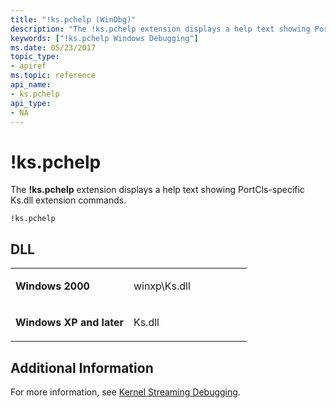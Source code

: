 ```yaml
---
title: "!ks.pchelp (WinDbg)"
description: "The !ks.pchelp extension displays a help text showing PortCls-specific Ks.dll extension commands."
keywords: ["!ks.pchelp Windows Debugging"]
ms.date: 05/23/2017
topic_type:
- apiref
ms.topic: reference
api_name:
- ks.pchelp
api_type:
- NA
---
```


# !ks.pchelp


The **!ks.pchelp** extension displays a help text showing PortCls-specific Ks.dll extension commands.

```dbgcmd
!ks.pchelp 
```

## DLL

<table>
<colgroup>
<col width="50%" />
<col width="50%" />
</colgroup>
<tbody>
<tr class="odd">
<td align="left"><p><strong>Windows 2000</strong></p></td>
<td align="left"><p>winxp\Ks.dll</p></td>
</tr>
<tr class="even">
<td align="left"><p><strong>Windows XP and later</strong></p></td>
<td align="left"><p>Ks.dll</p></td>
</tr>
</tbody>
</table>

 

## Additional Information

For more information, see [Kernel Streaming Debugging](../debugger/kernel-streaming-debugging.md).

